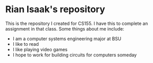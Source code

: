 # Rian Isaak's repository

This is the repository I created for CS155. I have this to complete an assignment in that class. 
Some things about me include:
- I am a computer systems engineering major at BSU
- I like to read
- I like playing video games
- I hope to work for building circuits for computers someday

